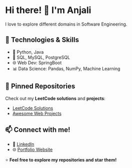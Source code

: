 # Hi there! 👋 I'm Anjali
I love to explore different domains in Software Engineering.

## 🚀 Technologies & Skills
- 🐍 Python, Java
- 💾 SQL, MySQL, PostgreSQL
- 🌐 Web Dev: SpringBoot
- 📊 Data Science: Pandas, NumPy, Machine Learning

## 📌 Pinned Repositories
Check out my **LeetCode solutions** and **projects**:
- [LeetCode Solutions](https://leetcode.com/u/anjalip21/)
- [Awesome Web Projects](https://github.com/yourusername/web-projects)

## 📫 Connect with me!
- 🔗 [LinkedIn](https://www.linkedin.com/in/anjalipandey21/)
- 🌐 [Portfolio Website](https://yourwebsite.com)

⭐ **Feel free to explore my repositories and star them!**
